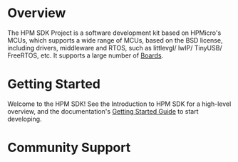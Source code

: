 # Overview
The HPM SDK Project is a software development kit based on HPMicro's MCUs, which supports a wide range of MCUs, based on the BSD license, including drivers, middleware and RTOS, such as littlevgl/ lwIP/ TinyUSB/ FreeRTOS, etc. It supports a large number of [Boards](doc/output/sdk_doc/en/latest/html/boards/README.html).

# Getting Started

Welcome to the HPM SDK! See the Introduction to HPM SDK for a high-level overview, and the documentation's [Getting Started Guide](doc/output/sdk_doc/en/latest/html/doc/README.html) to start developing.

# Community Support
